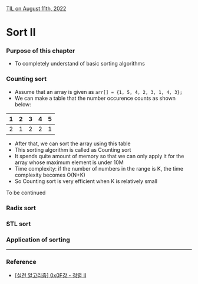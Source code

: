 [TIL on August 11th, 2022](../../TIL/2022/08/08-11-2022.md)
# **Sort II**

### Purpose of this chapter
- To completely understand of basic sorting algorithms

### Counting sort
- Assume that an array is given as `arr[] = {1, 5, 4, 2, 3, 1, 4, 3};`
- We can make a table that the number occurence counts as shown below:

 | 1 | 2 | 3 | 4 | 5 |
 |---|---|---|---|---|
 | 2 | 1 | 2 | 2 | 1 |

- After that, we can sort the array using this table
- This sorting algorithm is called as Counting sort
- It spends quite amount of memory so that we can only apply it for the array whose maximum element is under 10M
- Time complexity: if the number of numbers in the range is K, the time complexity becomes O(N+K)
- So Counting sort is very efficient when K is relatively small

To be continued

### Radix sort

### STL sort

### Application of sorting
___

### Reference
- [[실전 알고리즘] 0x0F강 - 정렬 II](https://blog.encrypted.gg/966)